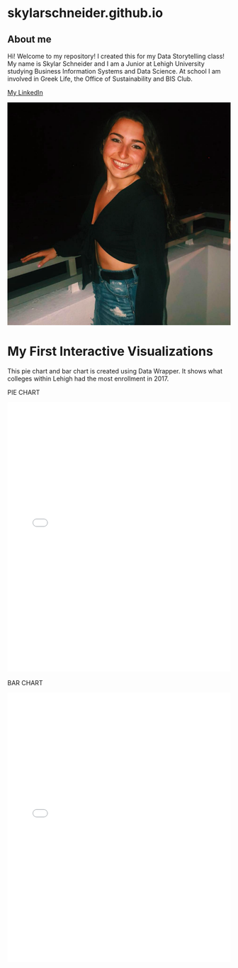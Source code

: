 # skylarschneider.github.io
## About me

Hi! Welcome to my repository! I created this for my Data Storytelling class! My name is Skylar Schneider and I am a Junior at Lehigh University studying Business Information Systems and Data Science. At school I am involved in Greek Life, the Office of Sustainability and BIS Club. 

[My LinkedIn](https://www.linkedin.com/in/skylarschneider98/) 


![image](https://github.com/skylarschneider/skylarschneider.github.io/blob/master/Screen%20Shot%202019-01-31%20at%209.56.54%20AM.png?raw=true)


# My First Interactive Visualizations
This pie chart and bar chart is created using Data Wrapper. It shows what colleges within Lehigh had the most enrollment in 2017.

PIE CHART
<iframe title="Chart: 2017 Lehigh University Undergraduate Enrollment" aria-describedby="The pie chart shows the percentages of undergraduate enrollment in the six colleges at Lehigh University in 2017. College of Arts and Sciences had the largest enrollment among all." id="datawrapper-chart-2L46E" src="//datawrapper.dwcdn.net/2L46E/1/" scrolling="no" frameborder="0" style="width: 0; min-width: 100% !important;" height="608"></iframe><script type="text/javascript">!function(){"use strict";window.addEventListener("message",function(a){if(void 0!==a.data["datawrapper-height"])for(var t in a.data["datawrapper-height"]){var e=document.getElementById("datawrapper-chart-"+t);e&&(e.style.height=a.data["datawrapper-height"][t]+"px")}})}();</script>


BAR CHART
<iframe title="Chart: 2017 Lehigh University Undergraduate Enrollment" aria-describedby="The pie chart shows the percentages of undergraduate enrollment in the six colleges at Lehigh University in 2017. College of Arts and Sciences had the largest enrollment among all." id="datawrapper-chart-2L46E" src="//datawrapper.dwcdn.net/2L46E/1/" scrolling="no" frameborder="0" style="width: 0; min-width: 100% !important;" height="608"></iframe><script type="text/javascript">!function(){"use strict";window.addEventListener("message",function(a){if(void 0!==a.data["datawrapper-height"])for(var t in a.data["datawrapper-height"]){var e=document.getElementById("datawrapper-chart-"+t);e&&(e.style.height=a.data["datawrapper-height"][t]+"px")}})}();</script>

